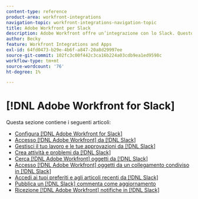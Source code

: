 ```yaml
---
content-type: reference
product-area: workfront-integrations
navigation-topic: workfront-integrations-navigation-topic
title: Adobe Workfront per Slack
description: Adobe Workfront offre un’integrazione con lo Slack. Questo articolo fornisce collegamenti alle istruzioni sui casi d’uso comuni per questo scenario e alle istruzioni per la configurazione.
author: Becky
feature: Workfront Integrations and Apps
exl-id: 64fd0473-b29e-4b6f-a847-20a8d29997ee
source-git-commit: 102fc3c00f442c3ca16b224a03cdb9ea1ed9598c
workflow-type: tm+mt
source-wordcount: '76'
ht-degree: 1%

---
```


# [!DNL Adobe Workfront for Slack]

Questa sezione contiene i seguenti articoli:

* [Configura [!DNL Adobe Workfront for Slack]](../../workfront-integrations-and-apps/using-workfront-with-slack/configure-workfront-for-slack.md)
* [Accesso [!DNL Adobe Workfront] da [!DNL Slack]](../../workfront-integrations-and-apps/using-workfront-with-slack/access-workfront-from-slack.md)
* [Gestisci il tuo lavoro e le tue approvazioni da [!DNL Slack]](../../workfront-integrations-and-apps/using-workfront-with-slack/manage-your-work-and-approvals-from-slack.md)
* [Crea attività e problemi da [!DNL Slack]](../../workfront-integrations-and-apps/using-workfront-with-slack/create-tasks-and-issues-from-slack.md)
* [Cerca [!DNL Adobe Workfront] oggetti da [!DNL Slack]](../../workfront-integrations-and-apps/using-workfront-with-slack/search-for-wf-items-from-slack.md)
* [Accesso [!DNL Adobe Workfront] oggetti da un collegamento condiviso in [!DNL Slack]](../../workfront-integrations-and-apps/using-workfront-with-slack/access-wf-objects-from-shared-linked-in-slack.md)
* [Accedi ai tuoi preferiti e agli articoli recenti da [!DNL Slack]](../../workfront-integrations-and-apps/using-workfront-with-slack/access-favorites-and-recent-items-from-slack.md)
* [Pubblica un [!DNL Slack] commenta come aggiornamento](../../workfront-integrations-and-apps/using-workfront-with-slack/post-a-slack-comment-as-an-update.md)
* [Ricezione [!DNL Adobe Workfront] notifiche in [!DNL Slack]](../../workfront-integrations-and-apps/using-workfront-with-slack/receive-workfront-notifications-in-slack.md)
